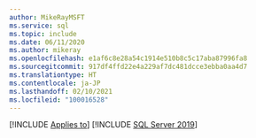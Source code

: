 ```yaml
---
author: MikeRayMSFT
ms.service: sql
ms.topic: include
ms.date: 06/11/2020
ms.author: mikeray
ms.openlocfilehash: e1af6c8e28a54c1914e510b8c5c17aba87996fa8
ms.sourcegitcommit: 917df4ffd22e4a229af7dc481dcce3ebba0aa4d7
ms.translationtype: HT
ms.contentlocale: ja-JP
ms.lasthandoff: 02/10/2021
ms.locfileid: "100016528"
---
```

[!INCLUDE [Applies to](../../includes/applies-md.md)] [!INCLUDE [SQL Server 2019](_ss2019.md)]
